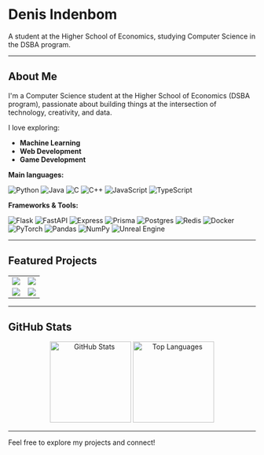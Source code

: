 # Denis Indenbom

A student at the Higher School of Economics, studying Computer Science in the DSBA program.

---

## About Me

I'm a Computer Science student at the Higher School of Economics (DSBA program), passionate about building things at the intersection of technology, creativity, and data.

I love exploring:
- **Machine Learning**
- **Web Development**
- **Game Development**

**Main languages:**

![Python](https://img.shields.io/badge/-Python-3776AB?style=flat-square&logo=python&logoColor=white)
![Java](https://img.shields.io/badge/-Java-007396?style=flat-square&logo=java&logoColor=white)
![C](https://img.shields.io/badge/-C-00599C?style=flat-square&logo=c&logoColor=white)
![C++](https://img.shields.io/badge/-C++-00599C?style=flat-square&logo=c%2b%2b&logoColor=white)
![JavaScript](https://img.shields.io/badge/-JavaScript-F7DF1E?style=flat-square&logo=javascript&logoColor=black)
![TypeScript](https://img.shields.io/badge/-TypeScript-3178C6?style=flat-square&logo=typescript&logoColor=white)

**Frameworks & Tools:**  

![Flask](https://img.shields.io/badge/-Flask-000000?style=flat-square&logo=flask)
![FastAPI](https://img.shields.io/badge/-FastAPI-009688?style=flat-square&logo=fastapi&logoColor=white)
![Express](https://img.shields.io/badge/-Express-000000?style=flat-square&logo=express)
![Prisma](https://img.shields.io/badge/-Prisma-2D3748?style=flat-square&logo=prisma&logoColor=white)
![Postgres](https://img.shields.io/badge/Postgres-%23316192.svg?logo=postgresql&logoColor=white)
![Redis](https://img.shields.io/badge/-Redis-DC382D?style=flat-square&logo=redis&logoColor=white)
![Docker](https://img.shields.io/badge/-Docker-2496ED?style=flat-square&logo=docker&logoColor=white)
![PyTorch](https://img.shields.io/badge/-PyTorch-EE4C2C?style=flat-square&logo=pytorch&logoColor=white)
![Pandas](https://img.shields.io/badge/-Pandas-150458?style=flat-square&logo=pandas)
![NumPy](https://img.shields.io/badge/-NumPy-013243?style=flat-square&logo=numpy&logoColor=white)
![Unreal Engine](https://img.shields.io/badge/Unreal%20Engine-%23313131.svg?logo=unrealengine&logoColor=white)

---

## Featured Projects

<div align="center">

<table border="0" cellspacing="0" cellpadding="0">
  <tr>
    <td>
      <a href="https://github.com/DenisIndenbom/AntiToxicBot">
        <img src="https://github-readme-stats.vercel.app/api/pin/?username=DenisIndenbom&repo=AntiToxicBot&theme=dracula&border_color=FF6E96&border_radius=16" />
      </a>
    </td>
    <td>
      <a href="https://github.com/DenisIndenbom/DiscordAuth">
        <img src="https://github-readme-stats.vercel.app/api/pin/?username=DenisIndenbom&repo=DiscordAuth&theme=dracula&border_color=FF6E96&border_radius=16" />
      </a>
    </td>
  </tr>
  <tr>
    <td>
      <a href="https://github.com/DenisIndenbom/ai-game-engine">
        <img src="https://github-readme-stats.vercel.app/api/pin/?username=DenisIndenbom&repo=ai-game-engine&theme=dracula&border_color=FF6E96&border_radius=16" />
      </a>
    </td>
    <td>
      <a href="https://github.com/DenisIndenbom/music_generation">
        <img src="https://github-readme-stats.vercel.app/api/pin/?username=DenisIndenbom&repo=music_generation&theme=dracula&border_color=FF6E96&border_radius=16" />
      </a>
    </td>
  </tr>
</table>

</div>

---

## GitHub Stats

<p align="center">
  <img src="https://github-readme-stats.vercel.app/api?username=DenisIndenbom&show_icons=true&theme=dracula&border_color=FF6E96" alt="GitHub Stats" height="165">
  <img src="https://github-readme-stats.vercel.app/api/top-langs/?username=DenisIndenbom&layout=compact&theme=dracula&hide=Jupyter%20Notebook&border_color=FF6E96" alt="Top Languages" height="165">
</p>

---

Feel free to explore my projects and connect!
